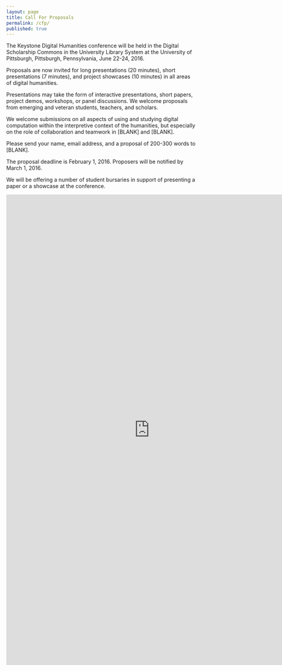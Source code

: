 ```yaml
---
layout: page
title: Call For Proposals
permalink: /cfp/
published: true
---
```



The Keystone Digital Humanities conference will be held in the Digital Scholarship Commons in the University Library System at the University of Pittsburgh, Pittsburgh, Pennsylvania, June 22-24, 2016.

Proposals are now invited for long presentations (20 minutes), short presentations (7 minutes), and project showcases (10 minutes) in all areas of digital humanities.

Presentations may take the form of interactive presentations, short papers, project demos, workshops, or panel discussions. We welcome proposals from emerging and veteran students, teachers, and scholars.

We welcome submissions on all aspects of using and studying digital computation within the interpretive context of the humanities, but especially on the role of collaboration and teamwork in   [BLANK] and [BLANK].

Please send your name, email address, and a proposal of 200-300 words to [BLANK].

The proposal deadline is February 1, 2016. Proposers will be notified by March 1, 2016.

We will be offering a number of student bursaries in support of presenting a paper or a showcase at the conference.






<iframe src="https://docs.google.com/forms/d/1B1pJ-rrBNGOBBiVwKQlwY0vP6MYRODcW-_GgFGv7tOA/viewform?embedded=true#start=embed" width="760" height="1250" frameborder="0" marginheight="0" marginwidth="0">Loading...</iframe>

